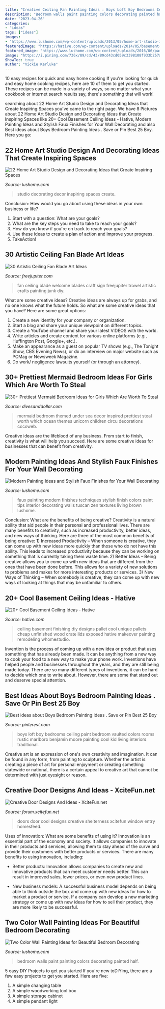 ```yaml
---
title: "Creative Ceiling Fan Painting Ideas : Boys Loft Boy Bedrooms Ceiling Paint Bedroom Vaulted Colors Rooms Rustic Marlboro Benjamin Moore Painting Cool Kid Living Interiors Traditional"
description: "Bedroom walls paint painting colors decorating painted half"
date: "2023-04-26"
categories:
- "ideas"
tags: ["ideas"]
images:
- "https://www.lushome.com/wp-content/uploads/2013/05/home-art-studio-ideas-design-decor-9.jpg"
featuredImage: "https://hative.com/wp-content/uploads/2014/05/basement-ceiling-ideas/8-basement-ceiling-old-pallet-crate-lids.jpg"
featured_image: "https://www.lushome.com/wp-content/uploads/2016/06/partially-painted-walls-bedroom-decorating-ideas-9.jpg"
image: "https://i.pinimg.com/736x/89/cd/43/89cd43cd059c3398108f933b257a9c79.jpg"
ShowToc: true
author: "Vickie Kerluke"
---
```



10 easy recipes for quick and easy home cooking
If you're looking for quick and easy home cooking recipes, here are 10 of them to get you started. These recipes can be made in a variety of ways, so no matter what your cookbook or internet search results say, there's something that will work!

	

		
searching about 22 Home Art Studio Design and Decorating Ideas that Create Inspiring Spaces you've came to the right page. We have 8 Pictures about 22 Home Art Studio Design and Decorating Ideas that Create Inspiring Spaces like 20+ Cool Basement Ceiling Ideas - Hative, Modern Painting Ideas and Stylish Faux Finishes for Your Wall Decorating and also Best ideas about Boys Bedroom Painting Ideas . Save or Pin Best 25 Boy. Here you go:
		
    
## 22 Home Art Studio Design And Decorating Ideas That Create Inspiring Spaces

<img loading=lazy src="https://www.lushome.com/wp-content/uploads/2013/05/home-art-studio-ideas-design-decor-9.jpg" onerror="this.onerror=null;this.src='https://tse4.mm.bing.net/th?id=OIP.TKu1fquM2QV7xnUvH8Gd9AHaJs&amp;pid=15.1';" alt="22 Home Art Studio Design and Decorating Ideas that Create Inspiring Spaces">

_Source: lushome.com_

>studio decorating decor inspiring spaces create. 

	

Conclusion: How would you go about using these ideas in your own business or life?
1. Start with a question: What are your goals? 
2. What are the key steps you need to take to reach your goals? 
3. How do you know if you're on track to reach your goals? 
4. Use these ideas to create a plan of action and improve your progress. 
5. TakeAction!

    
## 30 Artistic Ceiling Fan Blade Art Ideas

<img loading=lazy src="http://www.freejupiter.com/wp-content/uploads/2017/12/Ceiling-Fan-Blade-Art-Ideas-9.jpg" onerror="this.onerror=null;this.src='https://tse2.mm.bing.net/th?id=OIP.mIFmNFiNwdz_9RLoI5RVhQHaJ4&amp;pid=15.1';" alt="30 Artistic Ceiling Fan Blade Art Ideas">

_Source: freejupiter.com_

>fan ceiling blade welcome blades craft sign freejupiter trowel artistic crafts painting junk diy. 

	

What are some creative ideas?
Creative ideas are always up for grabs, and no one knows what the future holds. So what are some creative ideas that you have? Here are some great options: 
1. Create a new identity for your company or organization.
2. Start a blog and share your unique viewpoint on different topics.
3. Create a YouTube channel and share your latest VIDEOS with the world. 
4. Write articles and create content for various online platforms (e.g., Huffington Post, Google+, etc.). 
5. Make an appearance as a guest on popular TV shows (e.g., The Tonight Show, CBS Evening News), or do an interview on major website such as PCMag or Newsweek Magazine. 
6. Do work/ negligence lawsuits yourself (or through an attorney).

    
## 30+ Prettiest Mermaid Bedroom Ideas For Girls Which Are Worth To Steal

<img loading=lazy src="https://www.divesanddollar.com/wp-content/uploads/2018/10/Mermaid-Bedroom-Ideas-for-Girls-23-min.jpg" onerror="this.onerror=null;this.src='https://tse2.mm.bing.net/th?id=OIP.uCw-v0EvAzD_psYc3T1hZQHaJ4&amp;pid=15.1';" alt="30+ Prettiest Mermaid Bedroom Ideas for Girls Which Are Worth To Steal">

_Source: divesanddollar.com_

>mermaid bedroom themed under sea decor inspired prettiest steal worth which ocean themes unicorn children circu decorations cocoweb. 

	

Creative ideas are the lifeblood of any business. From start to finish, creativity is what will help you succeed. Here are some creative ideas for businesses that can benefit from creativity.

    
## Modern Painting Ideas And Stylish Faux Finishes For Your Wall Decorating

<img loading=lazy src="https://www.lushome.com/wp-content/uploads/2013/11/faux-finish-modern-wall-painting-ideas-10.jpg" onerror="this.onerror=null;this.src='https://tse1.mm.bing.net/th?id=OIP.xOFrqNs49CR2kxHI3n6qlwHaJ3&amp;pid=15.1';" alt="Modern Painting Ideas and Stylish Faux Finishes for Your Wall Decorating">

_Source: lushome.com_

>faux painting modern finishes techniques stylish finish colors paint tips interior decorating walls tuscan zen textures living brown lushome. 

	

Conclusion: What are the benefits of being creative?
Creativity is a natural ability that aid people in their personal and professional lives. There are many benefits to creativity, such as increased productivity, better ideas, and new ways of thinking. Here are three of the most common benefits of being creative: 1) Increased Productivity – When someone is creative, they can come up with new ideas more quickly than those who do not have this ability. This leads to increased productivity because they can be working on something that is currently taking them waste time. 2) Better Ideas – Being creative allows you to come up with new ideas that are different from the ones that have been done before. This allows for a variety of new solutions to problems and makes for more interesting products or services. 3) New Ways of Thinking – When somebody is creative, they can come up with new ways of looking at things that may be unfamiliar to others.

    
## 20+ Cool Basement Ceiling Ideas - Hative

<img loading=lazy src="https://hative.com/wp-content/uploads/2014/05/basement-ceiling-ideas/8-basement-ceiling-old-pallet-crate-lids.jpg" onerror="this.onerror=null;this.src='https://tse1.mm.bing.net/th?id=OIP._k03zU26J4I17ADyjXtqvwHaJ4&amp;pid=15.1';" alt="20+ Cool Basement Ceiling Ideas - Hative">

_Source: hative.com_

>ceiling basement finishing diy designs pallet cool unique pallets cheap unfinished wood crate lids exposed hative makeover painting remodeling whomestudio. 

	

Invention is the process of coming up with a new idea or product that uses something that has already been made. It can be anything from a new way to cook your food to a new way to make your phone work. Inventions have helped people and businesses throughout the years, and they are still being made today. There are so many different types of inventions, it can be hard to decide which one to write about. However, there are some that stand out and deserve special attention.

    
## Best Ideas About Boys Bedroom Painting Ideas . Save Or Pin Best 25 Boy

<img loading=lazy src="https://i.pinimg.com/736x/89/cd/43/89cd43cd059c3398108f933b257a9c79.jpg" onerror="this.onerror=null;this.src='https://tse1.mm.bing.net/th?id=OIP.iMMfdKAqhGMJvnhNeMPg1gHaJ4&amp;pid=15.1';" alt="Best ideas about Boys Bedroom Painting Ideas . Save or Pin Best 25 Boy">

_Source: pinterest.com_

>boys loft boy bedrooms ceiling paint bedroom vaulted colors rooms rustic marlboro benjamin moore painting cool kid living interiors traditional. 

	

Creative art is an expression of one's own creativity and imagination. It can be found in any form, from painting to sculpture. Whether the artist is creating a piece of art for personal enjoyment or creating something statewide or national, there is a certain appeal to creative art that cannot be determined with just eyesight or reason.

    
## Creative Door Designs And Ideas - XciteFun.net

<img loading=lazy src="https://img.xcitefun.net/users/2012/06/296282,xcitefun-creative-door-designs-and-ideas-16.jpg" onerror="this.onerror=null;this.src='https://tse1.mm.bing.net/th?id=OIP.7hf2JPeIzzINIG_1-uSkAAHaJ3&amp;pid=15.1';" alt="Creative Door Designs And Ideas - XciteFun.net">

_Source: forum.xcitefun.net_

>doors door cool designs creative shelterness xcitefun window entry homesfeed. 

	

Uses of innovation: What are some benefits of using it?
Innovation is an essential part of the economy and society. It allows companies to innovate in their products and services, allowing them to stay ahead of the curve and provide their customers with better products or services. There are many benefits to using innovation, including: 
- Better products: Innovation allows companies to create new and innovative products that can meet customer needs better. This can result in improved sales, lower prices, or even new product lines.

- New business models: A successful business model depends on being able to think outside the box and come up with new ideas for how to market a product or service. If a company can develop a new marketing strategy or come up with new ideas for how to sell their product, they are more likely to be successful.

    
## Two Color Wall Painting Ideas For Beautiful Bedroom Decorating

<img loading=lazy src="https://www.lushome.com/wp-content/uploads/2016/06/partially-painted-walls-bedroom-decorating-ideas-9.jpg" onerror="this.onerror=null;this.src='https://tse3.mm.bing.net/th?id=OIP.jbXxgr8dqPOlgH5HyUHjJAAAAA&amp;pid=15.1';" alt="Two Color Wall Painting Ideas for Beautiful Bedroom Decorating">

_Source: lushome.com_

>bedroom walls paint painting colors decorating painted half. 

	

5 easy DIY Projects to get you started
If you're new toDIYing, there are a few easy projects to get you started. Here are five: 
1. A simple changing table 
2. A simple woodworking tool box 
3. A simple storage cabinet 
4. A simple pendant light 


